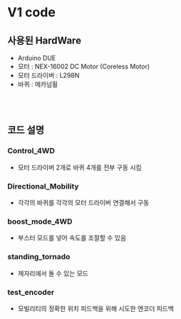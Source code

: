 # V1 code

## 사용된 HardWare
- Arduino DUE
- 모터 : NEX-16002 DC Motor (Coreless Motor)
- 모터 드라이버 : L298N
- 바퀴 : 메카넘휠
 
<br><br>

## 코드 설명

### Control_4WD
- 모터 드라이버 2개로 바퀴 4개를 전부 구동 시킴

### Directional_Mobility
- 각각의 바퀴를 각각의 모터 드라이버 연결해서 구동

### boost_mode_4WD
- 부스터 모드를 넣어 속도를 조절할 수 있음

### standing_tornado
- 제자리에서 돌 수 있는 모드

### test_encoder
- 모빌리티의 정확한 위치 피드백을 위해 시도한 엔코더 피드백
